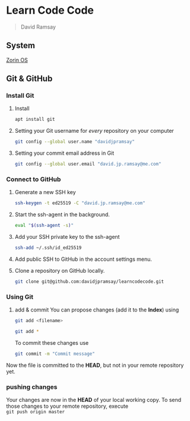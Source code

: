 # Learn Code Code

> David Ramsay

## System

[Zorin OS](https://zorin.com/os/)

## Git & GitHub

### Install Git
1.	Install
	```bash
	apt install git
	```
1.	Setting your Git username for _every_ repository on your computer
	```bash
	git config --global user.name "davidjpramsay"
	```

1.	Setting your commit email address in Git
	```bash
	git config --global user.email "david.jp.ramsay@me.com"
	```
### Connect to GitHub

1.	Generate a new SSH key
	```bash
	ssh-keygen -t ed25519 -C "david.jp.ramsay@me.com"
	```

2.	Start the ssh-agent in the background.
	```bash
	eval "$(ssh-agent -s)"
	```
3.	Add your SSH private key to the ssh-agent
	```bash
	ssh-add ~/.ssh/id_ed25519
	```
4.	Add public SSH to GitHub in the account settings menu.

5.	Clone  a repository on GitHub locally.
	```bash
	git clone git@github.com:davidjpramsay/learncodecode.git
	```

### Using Git

1.	add & commit
	You can propose changes (add it to the **Index**) using  
	```bash
	git add <filename>
	```
	```bash
	git add *
	```  
	To commit these changes use  
	```bash
	git commit -m "Commit message"
	```
Now the file is committed to the **HEAD**, but not in your remote repository yet.

### pushing changes

Your changes are now in the **HEAD** of your local working copy. To send those changes to your remote repository, execute  
`git push origin master`
<!--stackedit_data:
eyJoaXN0b3J5IjpbLTcwNDE4MzU5MiwxODQxNzIyMDc4LDEwNT
Q4MjIwMjIsLTkxOTE2NjQ3OCwtMjI1NjM3MjY2XX0=
-->